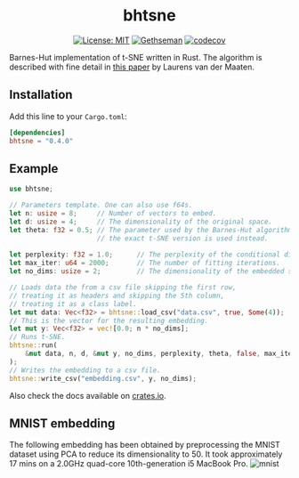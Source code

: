 <div align="center"> <h1 align="center"> bhtsne </h1> </div>

<div align="center">

[![License: MIT](https://img.shields.io/badge/License-MIT-yellow.svg)](https://opensource.org/licenses/MIT)
[![Gethseman](https://circleci.com/gh/frjnn/bhtsne.svg?style=shield)](https://app.circleci.com/pipelines/github/frjnn/bhtsne)
[![codecov](https://codecov.io/gh/frjnn/bhtsne/branch/master/graph/badge.svg)](https://codecov.io/gh/frjnn/bhtsne)

</div>


Barnes-Hut implementation of t-SNE written in Rust. The algorithm is described with fine detail in [this paper](http://lvdmaaten.github.io/publications/papers/JMLR_2014.pdf) by Laurens van der Maaten.

## Installation 

Add this line to your `Cargo.toml`:
```toml
[dependencies]
bhtsne = "0.4.0"
```

## Example

```rust
use bhtsne;

// Parameters template. One can also use f64s.
let n: usize = 8;     // Number of vectors to embed.
let d: usize = 4;     // The dimensionality of the original space.
let theta: f32 = 0.5; // The parameter used by the Barnes-Hut algorithm. When set to 0.0
                      // the exact t-SNE version is used instead.
   
let perplexity: f32 = 1.0;      // The perplexity of the conditional distribution.
let max_iter: u64 = 2000;       // The number of fitting iterations.
let no_dims: usize = 2;         // The dimensionality of the embedded space.

// Loads data the from a csv file skipping the first row,
// treating it as headers and skipping the 5th column,
// treating it as a class label.
let mut data: Vec<f32> = bhtsne::load_csv("data.csv", true, Some(4));
// This is the vector for the resulting embedding.
let mut y: Vec<f32> = vec![0.0; n * no_dims];
// Runs t-SNE.
bhtsne::run(
    &mut data, n, d, &mut y, no_dims, perplexity, theta, false, max_iter, 250, 250,
);
// Writes the embedding to a csv file.
bhtsne::write_csv("embedding.csv", y, no_dims);
```
Also check the docs available on [crates.io](https://crates.io/crates/bhtsne).

## MNIST embedding
The following embedding has been obtained by preprocessing the MNIST dataset using PCA to reduce its 
dimensionality to 50. It took approximately 17 mins on a 2.0GHz quad-core 10th-generation i5 MacBook Pro.
![mnist](imgs/mnist_embedding.png) 
